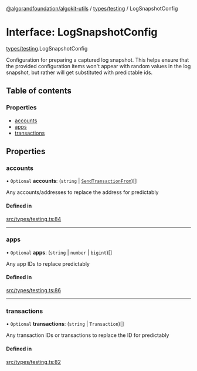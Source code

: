 [@algorandfoundation/algokit-utils](../README.md) / [types/testing](../modules/types_testing.md) / LogSnapshotConfig

# Interface: LogSnapshotConfig

[types/testing](../modules/types_testing.md).LogSnapshotConfig

Configuration for preparing a captured log snapshot.
This helps ensure that the provided configuration items won't appear
 with random values in the log snapshot, but rather will get substituted with predictable ids.

## Table of contents

### Properties

- [accounts](types_testing.LogSnapshotConfig.md#accounts)
- [apps](types_testing.LogSnapshotConfig.md#apps)
- [transactions](types_testing.LogSnapshotConfig.md#transactions)

## Properties

### accounts

• `Optional` **accounts**: (`string` \| [`SendTransactionFrom`](../modules/types_transaction.md#sendtransactionfrom))[]

Any accounts/addresses to replace the address for predictably

#### Defined in

[src/types/testing.ts:84](https://github.com/algorandfoundation/algokit-utils-ts/blob/main/src/types/testing.ts#L84)

___

### apps

• `Optional` **apps**: (`string` \| `number` \| `bigint`)[]

Any app IDs to replace predictably

#### Defined in

[src/types/testing.ts:86](https://github.com/algorandfoundation/algokit-utils-ts/blob/main/src/types/testing.ts#L86)

___

### transactions

• `Optional` **transactions**: (`string` \| `Transaction`)[]

Any transaction IDs or transactions to replace the ID for predictably

#### Defined in

[src/types/testing.ts:82](https://github.com/algorandfoundation/algokit-utils-ts/blob/main/src/types/testing.ts#L82)
